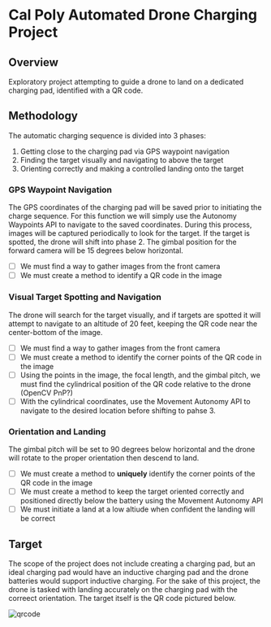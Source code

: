 # Cal Poly Automated Drone Charging Project

## Overview

Exploratory project attempting to guide a drone to land on a dedicated charging pad, identified with a QR code.

## Methodology

The automatic charging sequence is divided into 3 phases:
1. Getting close to the charging pad via GPS waypoint navigation
2. Finding the target visually and navigating to above the target
3. Orienting correctly and making a controlled landing onto the target

### GPS Waypoint Navigation

The GPS coordinates of the charging pad will be saved prior to initiating the charge sequence. For this function we will simply use the Autonomy Waypoints API to navigate to the saved coordinates. During this process, images will be captured periodically to look for the target. If the target is spotted, the drone will shift into phase 2. The gimbal position for the forward camera will be 15 degrees below horizontal.

- [ ] We must find a way to gather images from the front camera
- [ ] We must create a method to identify a QR code in the image

### Visual Target Spotting and Navigation

The drone will search for the target visually, and if targets are spotted it will attempt to navigate to an altitude of 20 feet, keeping the QR code near the center-bottom of the image.

- [ ] We must find a way to gather images from the front camera
- [ ] We must create a method to identify the corner points of the QR code in the image
- [ ] Using the points in the image, the focal length, and the gimbal pitch, we must find the cylindrical position of the QR code relative to the drone (OpenCV PnP?)
- [ ] With the cylindrical coordinates, use the Movement Autonomy API to navigate to the desired location before shifting to pahse 3.

### Orientation and Landing

The gimbal pitch will be set to 90 degrees below horizontal and the drone will rotate to the proper orientation then descend to land.

- [ ] We must create a method to **uniquely** identify the corner points of the QR code in the image
- [ ] We must create a method to keep the target oriented correctly and positioned directly below the battery using the Movement Autonomy API
- [ ] We must initiate a land at a low altiude when confident the landing will be correct

## Target

The scope of the project does not include creating a charging pad, but an ideal charging pad would have an inductive charging pad and the drone batteries would support inductive charging. For the sake of this project, the drone is tasked with landing accurately on the charging pad with the correect orientation. The target itself is the QR code pictured below.

![qrcode](https://github.com/cal-poly-auto-drone-charging/.github/assets/114958111/d475b3de-6ffa-4a95-88f0-cf977f3fee2d)
